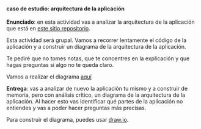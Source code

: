 #### caso de estudio: arquitectura de la aplicación

**Enunciado**: en esta actividad vas a analizar la arquitectura de la 
aplicación que está en [este sitio repositorio](https://github.com/juanferfranco/sfiSocketioDesktopMobile).

Esta actividad será grupal. Vamos a recorrer lentamente el código de la aplicación y a construir un diagrama de la arquitectura de la aplicación.

Te pediré que no tomes notas, que te concentres en la explicación y que hagas preguntas si algo no te queda claro.

Vamos a realizar el diagrama [aquí](https://viewer.diagrams.net/?tags=%7B%7D&lightbox=1&highlight=0000ff&edit=_blank&layers=1&nav=1&title=arquitecturaInCodeSpaces.drawio&dark=auto#Uhttps%3A%2F%2Fdrive.google.com%2Fuc%3Fid%3D15hUyr0is1KVPnhTHWfAg-lt7sxpsBqEf%26export%3Ddownload)

**Entrega**: vas a analizar de nuevo la aplicación tu mismo y a construir de memoria, pero con análisis crítico, un diagrama de la arquitectura de la aplicación. Al hacer esto vas identificar qué partes de la aplicación no entiendes y vas a poder hacer preguntas más precisas.

Para construir el diagrama, puedes usar [draw.io](https://app.diagrams.net/).
